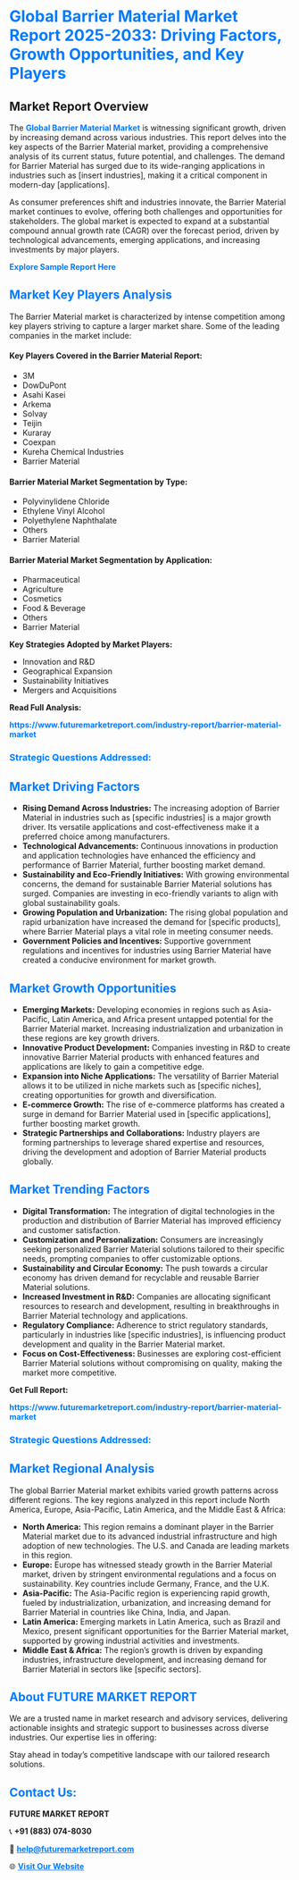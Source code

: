 <h1 style="color: #007BFF;">Global Barrier Material Market Report 2025-2033: Driving Factors, Growth Opportunities, and Key Players</h1>

<section id="overview">
<h2>Market Report Overview</h2>
<p>The <a href="https://www.futuremarketreport.com/industry-report/barrier-material-market" style="color: #007BFF; text-decoration: none;"><strong>Global Barrier Material Market</strong></a> is witnessing significant growth, driven by increasing demand across various industries. This report delves into the key aspects of the Barrier Material market, providing a comprehensive analysis of its current status, future potential, and challenges. The demand for Barrier Material has surged due to its wide-ranging applications in industries such as [insert industries], making it a critical component in modern-day [applications].</p>
<p>As consumer preferences shift and industries innovate, the Barrier Material market continues to evolve, offering both challenges and opportunities for stakeholders. The global market is expected to expand at a substantial compound annual growth rate (CAGR) over the forecast period, driven by technological advancements, emerging applications, and increasing investments by major players.</p>
</section>

<section id="overview">
<p><a href="https://www.futuremarketreport.com/request-sample/reportId=100255" style="color: #007BFF; text-decoration: none;"><strong>Explore Sample Report Here</strong></a></p>
</section>

<section id="key-players">
<h2 style="color: #007BFF;">Market Key Players Analysis</h2>
<p>The Barrier Material market is characterized by intense competition among key players striving to capture a larger market share. Some of the leading companies in the market include:</p>
<h4>Key Players Covered in the Barrier Material Report:</h4>
<ul><li>3M</li><li>DowDuPont</li><li>Asahi Kasei</li><li>Arkema</li><li>Solvay</li><li>Teijin</li><li>Kuraray</li><li>Coexpan</li><li>Kureha Chemical Industries</li><li>Barrier Material</li></ul>
<h4>Barrier Material Market Segmentation by Type:</h4>
<ul><li>Polyvinylidene Chloride</li><li>Ethylene Vinyl Alcohol</li><li>Polyethylene Naphthalate</li><li>Others</li><li>Barrier Material</li></ul>

<h4>Barrier Material Market Segmentation by Application:</h4>
<ul><li>Pharmaceutical</li><li>Agriculture</li><li>Cosmetics</li><li>Food &amp; Beverage</li><li>Others</li><li>Barrier Material</li></ul>
<p><strong>Key Strategies Adopted by Market Players:</strong></p>
<ul>
<li>Innovation and R&D</li>
<li>Geographical Expansion</li>
<li>Sustainability Initiatives</li>
<li>Mergers and Acquisitions</li>
</ul>
</section>

<section>
<p><strong>Read Full Analysis: </strong></p><a href="https://www.futuremarketreport.com/industry-report/barrier-material-market" style="color: #007BFF; text-decoration: none;"><strong>https://www.futuremarketreport.com/industry-report/barrier-material-market</strong></a>
<h3 style="color: #007BFF;">Strategic Questions Addressed:</h3>
</section>

<section id="driving-factors">
<h2 style="color: #007BFF;">Market Driving Factors</h2>
<ul>
<li><strong>Rising Demand Across Industries:</strong> The increasing adoption of Barrier Material in industries such as [specific industries] is a major growth driver. Its versatile applications and cost-effectiveness make it a preferred choice among manufacturers.</li>
<li><strong>Technological Advancements:</strong> Continuous innovations in production and application technologies have enhanced the efficiency and performance of Barrier Material, further boosting market demand.</li>
<li><strong>Sustainability and Eco-Friendly Initiatives:</strong> With growing environmental concerns, the demand for sustainable Barrier Material solutions has surged. Companies are investing in eco-friendly variants to align with global sustainability goals.</li>
<li><strong>Growing Population and Urbanization:</strong> The rising global population and rapid urbanization have increased the demand for [specific products], where Barrier Material plays a vital role in meeting consumer needs.</li>
<li><strong>Government Policies and Incentives:</strong> Supportive government regulations and incentives for industries using Barrier Material have created a conducive environment for market growth.</li>
</ul>
</section>

<section id="growth-opportunities">
<h2 style="color: #007BFF;">Market Growth Opportunities</h2>
<ul>
<li><strong>Emerging Markets:</strong> Developing economies in regions such as Asia-Pacific, Latin America, and Africa present untapped potential for the Barrier Material market. Increasing industrialization and urbanization in these regions are key growth drivers.</li>
<li><strong>Innovative Product Development:</strong> Companies investing in R&D to create innovative Barrier Material products with enhanced features and applications are likely to gain a competitive edge.</li>
<li><strong>Expansion into Niche Applications:</strong> The versatility of Barrier Material allows it to be utilized in niche markets such as [specific niches], creating opportunities for growth and diversification.</li>
<li><strong>E-commerce Growth:</strong> The rise of e-commerce platforms has created a surge in demand for Barrier Material used in [specific applications], further boosting market growth.</li>
<li><strong>Strategic Partnerships and Collaborations:</strong> Industry players are forming partnerships to leverage shared expertise and resources, driving the development and adoption of Barrier Material products globally.</li>
</ul>
</section>

<section id="trending-factors">
<h2 style="color: #007BFF;">Market Trending Factors</h2>
<ul>
<li><strong>Digital Transformation:</strong> The integration of digital technologies in the production and distribution of Barrier Material has improved efficiency and customer satisfaction.</li>
<li><strong>Customization and Personalization:</strong> Consumers are increasingly seeking personalized Barrier Material solutions tailored to their specific needs, prompting companies to offer customizable options.</li>
<li><strong>Sustainability and Circular Economy:</strong> The push towards a circular economy has driven demand for recyclable and reusable Barrier Material solutions.</li>
<li><strong>Increased Investment in R&D:</strong> Companies are allocating significant resources to research and development, resulting in breakthroughs in Barrier Material technology and applications.</li>
<li><strong>Regulatory Compliance:</strong> Adherence to strict regulatory standards, particularly in industries like [specific industries], is influencing product development and quality in the Barrier Material market.</li>
<li><strong>Focus on Cost-Effectiveness:</strong> Businesses are exploring cost-efficient Barrier Material solutions without compromising on quality, making the market more competitive.</li>
</ul>
</section>

<section>
<p><strong>Get Full Report: </strong></p><a href="https://www.futuremarketreport.com/industry-report/barrier-material-market" style="color: #007BFF; text-decoration: none;"><strong>https://www.futuremarketreport.com/industry-report/barrier-material-market</strong></a>
<h3 style="color: #007BFF;">Strategic Questions Addressed:</h3>
</section>


<section id="regional-analysis">
<h2 style="color: #007BFF;">Market Regional Analysis</h2>
<p>The global Barrier Material market exhibits varied growth patterns across different regions. The key regions analyzed in this report include North America, Europe, Asia-Pacific, Latin America, and the Middle East & Africa:</p>
<ul>
<li><strong>North America:</strong> This region remains a dominant player in the Barrier Material market due to its advanced industrial infrastructure and high adoption of new technologies. The U.S. and Canada are leading markets in this region.</li>
<li><strong>Europe:</strong> Europe has witnessed steady growth in the Barrier Material market, driven by stringent environmental regulations and a focus on sustainability. Key countries include Germany, France, and the U.K.</li>
<li><strong>Asia-Pacific:</strong> The Asia-Pacific region is experiencing rapid growth, fueled by industrialization, urbanization, and increasing demand for Barrier Material in countries like China, India, and Japan.</li>
<li><strong>Latin America:</strong> Emerging markets in Latin America, such as Brazil and Mexico, present significant opportunities for the Barrier Material market, supported by growing industrial activities and investments.</li>
<li><strong>Middle East & Africa:</strong> The region’s growth is driven by expanding industries, infrastructure development, and increasing demand for Barrier Material in sectors like [specific sectors].</li>
</ul>
</section>

<footer>
<h2 style="color: #007BFF;">About FUTURE MARKET REPORT</h2>
<p>We are a trusted name in market research and advisory services, delivering actionable insights and strategic support to businesses across diverse industries. Our expertise lies in offering:</p>

<p>Stay ahead in today’s competitive landscape with our tailored research solutions.</p>

<h2 style="color: #007BFF;">Contact Us:</h2>
<p><strong>FUTURE MARKET REPORT</strong></p>
<p>📞 <strong>+91 (883) 074-8030</strong></p>
<p>📧 <strong><a href="mailto:help@futuremarketreport.com" style="color: #007BFF;">help@futuremarketreport.com</a></strong></p>
<p>🌐 <strong><a href="https://www.futuremarketreport.com/" style="color: #007BFF;">Visit Our Website</a></strong></p>
</footer>